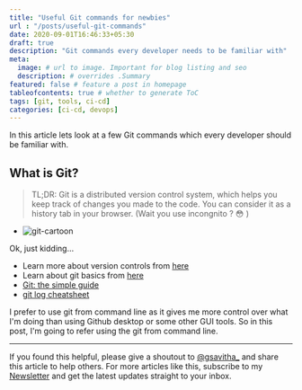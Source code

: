 ```yaml
---
title: "Useful Git commands for newbies"
url : "/posts/useful-git-commands"
date: 2020-09-01T16:46:33+05:30
draft: true
description: "Git commands every developer needs to be familiar with"
meta:
  image: # url to image. Important for blog listing and seo
  description: # overrides .Summary
featured: false # feature a post in homepage
tableofcontents: true # whether to generate ToC
tags: [git, tools, ci-cd]
categories: [ci-cd, devops]
---
```


<!--  Start Typing... -->

In this article lets look at a few Git commands which every developer should be familiar with.

## What is Git?

> TL;DR: Git is a distributed version control system, which helps you keep track of changes you made to the code. You can consider it as a history tab in your browser. (Wait you use incongnito ? :flushed: )

- ![git-cartoon](https://imgs.xkcd.com/comics/git.png)

Ok, just kidding...

- Learn more about version controls from [here](https://www.geeksforgeeks.org/version-control-systems/)
- Learn about git basics from [here](https://areknawo.com/git-basics-the-only-introduction-you-will-ever-need/)
- [Git: the simple guide](http://rogerdudler.github.io/git-guide/)
- [git log cheatsheet](https://devhints.io/git-log)

I prefer to use git from command line as it gives me more control over what I'm doing than using Github desktop or some other GUI tools. So in this post, I'm going to refer using the git from command line.

---

If you found this helpful, please give a shoutout to [@gsavitha_](https://twitter.com/gsavitha_) and share this article to help others. For more articles like this, subscribe to my [Newsletter](https://www.getrevue.co/profile/gsavitha) and get the latest updates straight to your inbox.